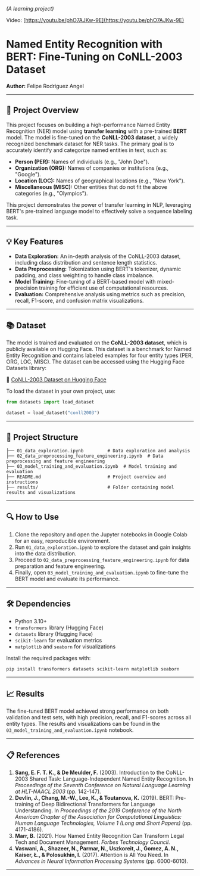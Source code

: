 _(A learning project)_

Video: [https://youtu.be/phO7AJKw-9E](https://youtu.be/phO7AJKw-9E)

# Named Entity Recognition with BERT: Fine-Tuning on CoNLL-2003 Dataset

**Author:** Felipe Rodriguez Angel

---

## 📖 **Project Overview**

This project focuses on building a high-performance Named Entity Recognition (NER) model using **transfer learning** with a pre-trained **BERT** model. The model is fine-tuned on the **CoNLL-2003 dataset**, a widely recognized benchmark dataset for NER tasks. The primary goal is to accurately identify and categorize named entities in text, such as:

- **Person (PER):** Names of individuals (e.g., "John Doe").
- **Organization (ORG):** Names of companies or institutions (e.g., "Google").
- **Location (LOC):** Names of geographical locations (e.g., "New York").
- **Miscellaneous (MISC):** Other entities that do not fit the above categories (e.g., "Olympics").

This project demonstrates the power of transfer learning in NLP, leveraging BERT's pre-trained language model to effectively solve a sequence labeling task.

---

## 💡 **Key Features**

- **Data Exploration:** An in-depth analysis of the CoNLL-2003 dataset, including class distribution and sentence length statistics.
- **Data Preprocessing:** Tokenization using BERT's tokenizer, dynamic padding, and class weighting to handle class imbalance.
- **Model Training:** Fine-tuning of a BERT-based model with mixed-precision training for efficient use of computational resources.
- **Evaluation:** Comprehensive analysis using metrics such as precision, recall, F1-score, and confusion matrix visualizations.

---

## 📚 **Dataset**

The model is trained and evaluated on the **CoNLL-2003 dataset**, which is publicly available on Hugging Face. This dataset is a benchmark for Named Entity Recognition and contains labeled examples for four entity types (PER, ORG, LOC, MISC). The dataset can be accessed using the Hugging Face Datasets library:

🔗 [CoNLL-2003 Dataset on Hugging Face](https://huggingface.co/datasets/conll2003)

To load the dataset in your own project, use:

```python
from datasets import load_dataset

dataset = load_dataset("conll2003")
```

---

## 📁 **Project Structure**

```
├── 01_data_exploration.ipynb         # Data exploration and analysis
├── 02_data_preprocessing_feature_engineering.ipynb  # Data preprocessing and feature engineering
├── 03_model_training_and_evaluation.ipynb  # Model training and evaluation
├── README.md                         # Project overview and instructions
├── results/                          # Folder containing model results and visualizations
```

---

## 🔍 **How to Use**

1. Clone the repository and open the Jupyter notebooks in Google Colab for an easy, reproducible environment.
2. Run `01_data_exploration.ipynb` to explore the dataset and gain insights into the data distribution.
3. Proceed to `02_data_preprocessing_feature_engineering.ipynb` for data preparation and feature engineering.
4. Finally, open `03_model_training_and_evaluation.ipynb` to fine-tune the BERT model and evaluate its performance.

---

## 🛠️ **Dependencies**

- Python 3.10+
- `transformers` library (Hugging Face)
- `datasets` library (Hugging Face)
- `scikit-learn` for evaluation metrics
- `matplotlib` and `seaborn` for visualizations

Install the required packages with:

```bash
pip install transformers datasets scikit-learn matplotlib seaborn
```

---

## 📈 **Results**

The fine-tuned BERT model achieved strong performance on both validation and test sets, with high precision, recall, and F1-scores across all entity types. The results and visualizations can be found in the `03_model_training_and_evaluation.ipynb` notebook.

---

## 📋 **References**

1. **Sang, E. F. T. K., & De Meulder, F.** (2003). Introduction to the CoNLL-2003 Shared Task: Language-Independent Named Entity Recognition. In *Proceedings of the Seventh Conference on Natural Language Learning at HLT-NAACL 2003* (pp. 142-147).
2. **Devlin, J., Chang, M.-W., Lee, K., & Toutanova, K.** (2019). BERT: Pre-training of Deep Bidirectional Transformers for Language Understanding. In *Proceedings of the 2019 Conference of the North American Chapter of the Association for Computational Linguistics: Human Language Technologies, Volume 1 (Long and Short Papers)* (pp. 4171-4186).
3. **Marr, B.** (2021). How Named Entity Recognition Can Transform Legal Tech and Document Management. *Forbes Technology Council*.
4. **Vaswani, A., Shazeer, N., Parmar, N., Uszkoreit, J., Gomez, A. N., Kaiser, Ł., & Polosukhin, I.** (2017). Attention is All You Need. In *Advances in Neural Information Processing Systems* (pp. 6000-6010).

---
